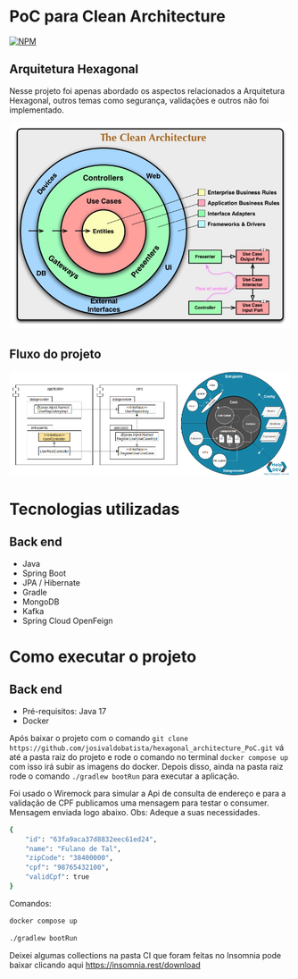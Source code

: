 # PoC para Clean Architecture

[![NPM](https://img.shields.io/npm/l/react)](https://github.com/josivaldobatista/pesquisa-game/blob/main/LICENSE)
## Arquitetura Hexagonal

Nesse projeto foi apenas abordado os aspectos relacionados a Arquitetura Hexagonal, outros temas como segurança, validações e outros não foi implementado.

![Arquitetura](https://github.com/josivaldobatista/clean_architecture_PoC/blob/main/img/CleanArchitecture.jpg) 
## Fluxo do projeto
![Arquitetura](https://github.com/josivaldobatista/clean_architecture_PoC/blob/main/img/Screenshot-from-2020-05-20-23-29-10.png)

# Tecnologias utilizadas
## Back end
- Java
- Spring Boot
- JPA / Hibernate
- Gradle
- MongoDB
- Kafka
- Spring Cloud OpenFeign

# Como executar o projeto
## Back end
- Pré-requisitos: Java 17
- Docker

Após baixar o projeto com o comando ```git clone https://github.com/josivaldobatista/hexagonal_architecture_PoC.git``` vá até a pasta raiz do projeto e rode o comando no terminal ```docker compose up``` com isso irá subir as imagens do docker. Depois disso, ainda na pasta raiz rode o comando ```./gradlew bootRun``` para executar a aplicação.

Foi usado o Wiremock para simular a Api de consulta de endereço e para a validação de CPF publicamos uma mensagem para testar o consumer.
Mensagem enviada logo abaixo. Obs: Adeque a suas necessidades.
```bash
{
	"id": "63fa9aca37d8832eec61ed24",
	"name": "Fulano de Tal",
	"zipCode": "38400000",
	"cpf": "98765432100",
	"validCpf": true
}
```

Comandos:
```bash
docker compose up
```
```bash
./gradlew bootRun
```

Deixei algumas collections na pasta CI que foram feitas no Insomnia pode baixar clicando aqui https://insomnia.rest/download 
